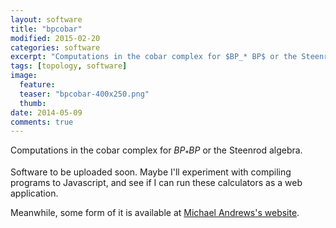 ```yaml
---
layout: software
title: "bpcobar"
modified: 2015-02-20
categories: software
excerpt: "Computations in the cobar complex for $BP_* BP$ or the Steenrod algebra."
tags: [topology, software]
image:
  feature:
  teaser: "bpcobar-400x250.png"
  thumb:
date: 2014-05-09
comments: true
---
```


Computations in the cobar complex for $BP_* BP$ or the Steenrod algebra.

Software to be uploaded soon. Maybe I'll experiment with compiling programs to Javascript, and see if I can run these calculators as a web application.

Meanwhile, some form of it is available at [Michael Andrews's website](http://math.mit.edu/~mjandr/).

